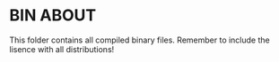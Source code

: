 # BIN ABOUT

This folder contains all compiled binary files. Remember to include the lisence with all distributions!